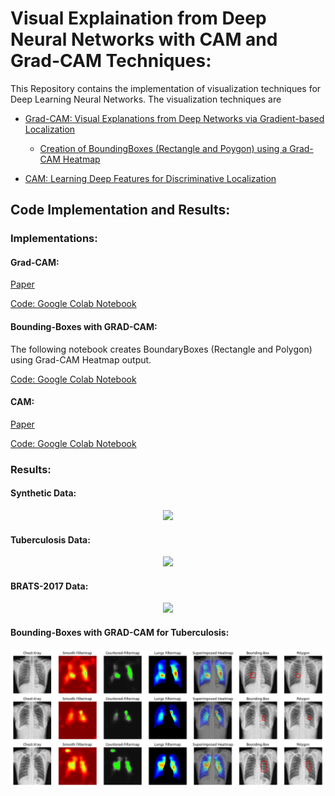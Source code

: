 # Visual Explaination from Deep Neural Networks with CAM and Grad-CAM Techniques:
This Repository contains the implementation of visualization techniques for Deep Learning Neural Networks. The visualization techniques are 
+ [Grad-CAM: Visual Explanations from Deep Networks via Gradient-based Localization](#grad-cam)
    + [Creation of BoundingBoxes (Rectangle and Poygon) using a Grad-CAM Heatmap](#bounding-boxes-with-grad-cam)
    
+ [CAM: Learning Deep Features for Discriminative Localization](#cam)

## Code Implementation and Results:

### Implementations:

#### Grad-CAM:

[Paper](https://arxiv.org/abs/1610.02391) 

[Code: Google Colab Notebook](https://github.com/zeeshannisar/Visual-Explaination-from-Deep-Neural-Networks/blob/master/Grad-CAM%20Approach/Grad-CAM-implementation.ipynb)

#### Bounding-Boxes with GRAD-CAM:
The following notebook creates BoundaryBoxes (Rectangle and Polygon) using Grad-CAM Heatmap output.

[Code: Google Colab Notebook](https://github.com/zeeshannisar/Visual-Explaination-from-Deep-Neural-Networks/blob/master/Creation%20of%20BoundingBoxes%20and%20Poygon%20using%20a%20Grad-CAM%20Heatmap/Implementation.ipynb)

#### CAM:

[Paper](https://arxiv.org/abs/1512.04150) 

[Code: Google Colab Notebook](https://github.com/zeeshannisar/Visual-Explaination-from-Deep-Neural-Networks/blob/master/Grad-CAM%20Approach/Grad-CAM-implementation.ipynb)



### **Results**:

#### Synthetic Data:

<p align="center">
    <img src="https://github.com/zeeshannisar/Visual-Explaination-from-Deep-Neural-Networks/blob/master/Read%20Me%20Images/synthetic.png">
</p>

#### Tuberculosis Data:

<p align="center">
    <img src="https://github.com/zeeshannisar/Visual-Explaination-from-Deep-Neural-Networks/blob/master/Read%20Me%20Images/TB.jpg">
</p>

#### BRATS-2017 Data:

<p align="center">
    <img src="https://github.com/zeeshannisar/Visual-Explaination-from-Deep-Neural-Networks/blob/master/Read%20Me%20Images/brats.png">
</p>

#### Bounding-Boxes with GRAD-CAM for Tuberculosis:
<p align="center">
    <img src="https://github.com/zeeshannisar/Visual-Explaination-from-Deep-Neural-Networks/blob/master/Read%20Me%20Images/BBox-Polygon-from-GRADCAM.png">
</p>

